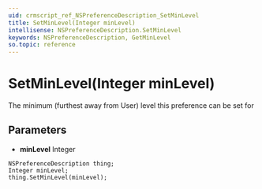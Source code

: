 ```yaml
---
uid: crmscript_ref_NSPreferenceDescription_SetMinLevel
title: SetMinLevel(Integer minLevel)
intellisense: NSPreferenceDescription.SetMinLevel
keywords: NSPreferenceDescription, GetMinLevel
so.topic: reference
---
```


# SetMinLevel(Integer minLevel)

The minimum (furthest away from User) level this preference can be set for

## Parameters

* **minLevel** Integer

```crmscript
NSPreferenceDescription thing;
Integer minLevel;
thing.SetMinLevel(minLevel);
```


